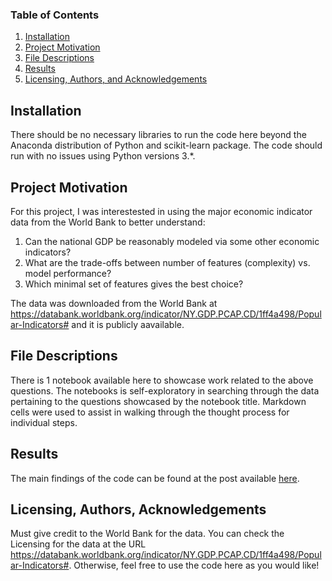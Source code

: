 ### Table of Contents

1. [Installation](#installation)
2. [Project Motivation](#motivation)
3. [File Descriptions](#files)
4. [Results](#results)
5. [Licensing, Authors, and Acknowledgements](#licensing)

## Installation <a name="installation"></a>

There should be no necessary libraries to run the code here beyond the Anaconda distribution of Python and scikit-learn package. The code should run with no issues using Python versions 3.*.

## Project Motivation<a name="motivation"></a>

For this project, I was interestested in using the major economic indicator data from the World Bank to better understand:

1. Can the national GDP be reasonably modeled via some other economic indicators?
2. What are the trade-offs between number of features (complexity) vs. model performance?
3. Which minimal set of features gives the best choice?

The data was downloaded from the World Bank at https://databank.worldbank.org/indicator/NY.GDP.PCAP.CD/1ff4a498/Popular-Indicators# and it is publicly aavailable.

## File Descriptions <a name="files"></a>

There is 1 notebook available here to showcase work related to the above questions.  The notebooks is self-exploratory in searching through the data pertaining to the questions showcased by the notebook title.  Markdown cells were used to assist in walking through the thought process for individual steps.  

## Results<a name="results"></a>

The main findings of the code can be found at the post available [here](https://medium.com/@fangbingw/class-project-randomforestregressor-dced10848717).

## Licensing, Authors, Acknowledgements<a name="licensing"></a>

Must give credit to the World Bank for the data.  You can check the Licensing for the data at the URL https://databank.worldbank.org/indicator/NY.GDP.PCAP.CD/1ff4a498/Popular-Indicators#.  Otherwise, feel free to use the code here as you would like! 
